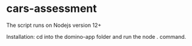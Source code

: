 # cars-assessment

The script runs on Nodejs version 12+

Installation:
cd into the domino-app folder and run the node .  command.
